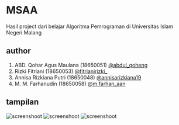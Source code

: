 # MSAA
Hasil project dari belajar Algoritma Pemrograman di Universitas Islam Negeri Malang

## author
1. ABD. Qohar Agus Maulana (18650051) [@abdul_qoheng](https://instagram.com/abdul_qoheng)
2. Rizki Fitriani (18650053) [@fitrianirizki_](https://instagram.com/fitrianirizki_)
3. Annisa Rizkiana Putri (18650048) [@annisarizkiana19](https://instagram.com/annisarizkiana19)
4. M. M. Farhanudin (18650058) [@m.farhan_aan](https://instagram.com/m.farhan_aan)

## tampilan
![screenshoot](https://raw.githubusercontent.com/AbdulQoheng/Tabungan-Haji/screen/1.png)
![screenshoot](https://raw.githubusercontent.com/AbdulQoheng/Tabungan-Haji/screen/2.png)
![screenshoot](https://raw.githubusercontent.com/AbdulQoheng/Tabungan-Haji/screen/3.png)
